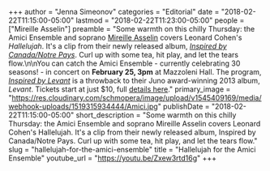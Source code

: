 +++
author = "Jenna Simeonov"
categories = "Editorial"
date = "2018-02-22T11:15:00-05:00"
lastmod = "2018-02-22T11:23:00-05:00"
people = ["Mireille Asselin"]
preamble = "Some warmth on this chilly Thursday: the Amici Ensemble and soprano [Mireille Asselin](/scene/people/mireille-asselin/) covers Leonard Cohen's *Hallelujah*. It's a clip from their newly released album, [*Inspired by Canada/Notre Pays*](http://amiciensemble.com/album/inspired-by-canada-notre-pays/). Curl up with some tea, hit play, and let the tears flow.\n\nYou can catch the Amici Ensemble - currently celebrating 30 seasons! - in concert on **February 25, 3pm** at Mazzoleni Hall. The program, [*Inspired by Levant*](http://amiciensemble.com/event/inspired-by-levant/) is a throwback to their Juno award-winning 2013 album, *Levant*. Tickets start at just $10, full [details here](http://amiciensemble.com/event/inspired-by-levant/)."
primary_image = "https://res.cloudinary.com/schmopera/image/upload/v1545409169/media/webhook-uploads/1519315934444/Amici.jpg"
publishDate = "2018-02-22T11:15:00-05:00"
short_description = "Some warmth on this chilly Thursday: the Amici Ensemble and soprano Mireille Asselin covers Leonard Cohen&#039;s Hallelujah. It&#039;s a clip from their newly released album, Inspired by Canada/Notre Pays. Curl up with some tea, hit play, and let the tears flow."
slug = "hallelujah-for-the-amici-ensemble"
title = "Hallelujah for the Amici Ensemble"
youtube_url = "https://youtu.be/Zxew3rtd16g"
+++


